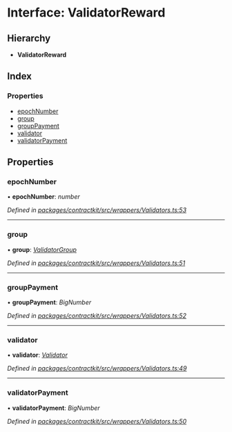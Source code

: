 # Interface: ValidatorReward

## Hierarchy

* **ValidatorReward**

## Index

### Properties

* [epochNumber](_wrappers_validators_.validatorreward.md#epochnumber)
* [group](_wrappers_validators_.validatorreward.md#group)
* [groupPayment](_wrappers_validators_.validatorreward.md#grouppayment)
* [validator](_wrappers_validators_.validatorreward.md#validator)
* [validatorPayment](_wrappers_validators_.validatorreward.md#validatorpayment)

## Properties

###  epochNumber

• **epochNumber**: *number*

*Defined in [packages/contractkit/src/wrappers/Validators.ts:53](https://github.com/celo-org/celo-monorepo/blob/master/packages/contractkit/src/wrappers/Validators.ts#L53)*

___

###  group

• **group**: *[ValidatorGroup](_wrappers_validators_.validatorgroup.md)*

*Defined in [packages/contractkit/src/wrappers/Validators.ts:51](https://github.com/celo-org/celo-monorepo/blob/master/packages/contractkit/src/wrappers/Validators.ts#L51)*

___

###  groupPayment

• **groupPayment**: *BigNumber*

*Defined in [packages/contractkit/src/wrappers/Validators.ts:52](https://github.com/celo-org/celo-monorepo/blob/master/packages/contractkit/src/wrappers/Validators.ts#L52)*

___

###  validator

• **validator**: *[Validator](_wrappers_validators_.validator.md)*

*Defined in [packages/contractkit/src/wrappers/Validators.ts:49](https://github.com/celo-org/celo-monorepo/blob/master/packages/contractkit/src/wrappers/Validators.ts#L49)*

___

###  validatorPayment

• **validatorPayment**: *BigNumber*

*Defined in [packages/contractkit/src/wrappers/Validators.ts:50](https://github.com/celo-org/celo-monorepo/blob/master/packages/contractkit/src/wrappers/Validators.ts#L50)*
